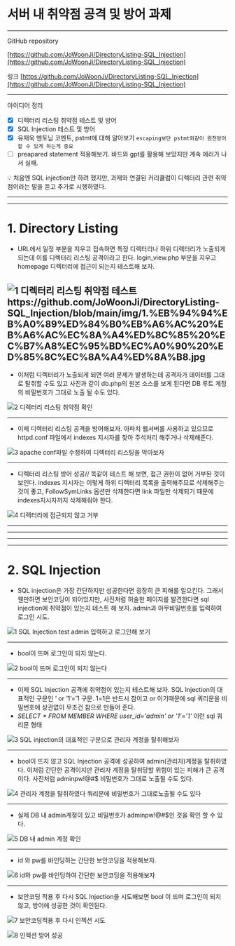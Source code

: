 # 서버 내 취약점 공격 및 방어 과제

---

GitHub repository 

[https://github.com/JoWoonJi/DirectoryListing-SQL_Injection](https://github.com/JoWoonJi/DirectoryListing-SQL_Injection)

링크 [https://github.com/JoWoonJi/DirectoryListing-SQL_Injection](https://github.com/JoWoonJi/DirectoryListing-SQL_Injection)

---

아이디어 정리

- [x]  디렉터리 리스팅 취약점 테스트 및 방어
- [x]  SQL Injection 테스트 및 방어
- [x]  유재욱 멘토님 코멘트, pstmt에 대해 알아보기 `escaping보단 pstmt와같이 원천방어할 수 있게 하는게 중요`
- [ ]  preapared statement 적용해보기. 바드와 gpt를 활용해 보았지만 계속 에러가 나서 실패.

<aside>
💡 처음엔 SQL injection만 하려 했지만, 과제와 연결된 커리큘럼이 디렉터리 관련 취약점이라는 말을 듣고 추가로 시행하였다.

</aside>

---
---

    
# 1. Directory Listing

- URL에서 일정 부분을 지우고 접속하면 특정 디렉터리나 하위 디렉터리가 노출되게 되는데 이를 디렉터리 리스팅 공격이라고 한다. login_view.php 부분을 지우고 homepage 디렉터리에 접근이 되는지 테스트해 보자.

![1 디렉터리 리스팅 취약점 테스트]([https://github.com/JoWoonJi/DirectoryListing-SQL_Injection/assets/153145539/8338bfea-b7fa-4a6d-a851-8730845a8dc9](https://github.com/JoWoonJi/DirectoryListing-SQL_Injection/blob/main/img/1.%EB%94%94%EB%A0%89%ED%84%B0%EB%A6%AC%20%EB%A6%AC%EC%8A%A4%ED%8C%85%20%EC%B7%A8%EC%95%BD%EC%A0%90%20%ED%85%8C%EC%8A%A4%ED%8A%B8.jpg))
https://github.com/JoWoonJi/DirectoryListing-SQL_Injection/blob/main/img/1.%EB%94%94%EB%A0%89%ED%84%B0%EB%A6%AC%20%EB%A6%AC%EC%8A%A4%ED%8C%85%20%EC%B7%A8%EC%95%BD%EC%A0%90%20%ED%85%8C%EC%8A%A4%ED%8A%B8.jpg
---

- 이처럼 디렉터리가 노출되게 되면 여러 문제가 발생하는데 공격자가 데이터를 그대로 탈취할 수도 있고 사진과 같이 db.php의 원본 소스를 보게 된다면 DB 루트 계정의 비밀번호가 그대로 노출 될 수도 있다.

![2 디렉터리 리스팅 취약점 확인](https://github.com/JoWoonJi/DirectoryListing-SQL_Injection/assets/153145539/05b8a072-308a-4dfd-98c4-e2ef93d75601)

---

- 이제 디렉터리 리스팅 공격을 방어해보자. 아파치 웹서버를 사용하고 있으므로 httpd.conf 파일에서 indexes 지시자를 찾아 주석처리 해주거나 삭제해준다.

![3 apache conf파일 수정하여 디렉터리 리스팅을 막아보자 ](https://github.com/JoWoonJi/DirectoryListing-SQL_Injection/assets/153145539/189125db-2bce-4cf5-9d66-106095c4fb1b)

---

- 디렉터리 리스팅 방어 성공// 똑같이 테스트 해 보면, 접근 권한이 없어 거부된 것이 보인다. indexes 지시자는 이렇게 하위 디렉터리 목록을 출력해주므로 삭제해주는 것이 좋고, FollowSymLinks 옵션만 삭제한다면 link 파일만 삭제되기 때문에 indexes지시자까지 삭제해줘야 한다.

![4 디렉터리에 접근되지 않고 거부](https://github.com/JoWoonJi/DirectoryListing-SQL_Injection/assets/153145539/128e6f05-a75c-41b5-a7ae-664681afb239)

---

---
---
---    

    
# 2. SQL Injection

- SQL injection은 가장 간단하지만 성공한다면 굉장히 큰 피해를 일으킨다. 그래서 웬만하면 보안코딩이 되어있지만, 사진처럼 허술한 페이지를 발견한다면 sql injection에 취약점이 있는지 테스트 해 보자. admin과 아무비밀번호를 입력하여 로그인 시도.

![1 SQL Injection test admin 입력하고 로그인해 보기](https://github.com/JoWoonJi/DirectoryListing-SQL_Injection/assets/153145539/a5f377a3-ce4f-47ce-b294-be1a33de5e14)

---

- bool이 뜨며 로그인이 되지 않는다.

![2 bool이 뜨며 로그인이 되지 않는다](https://github.com/JoWoonJi/DirectoryListing-SQL_Injection/assets/153145539/5386dec4-ecee-45ba-a5bb-5c32d56ad1eb)

---

- 이제 SQL Injection 공격에 취약점이 있는지 테스트해 보자. SQL Injection의 대표적인 구문인 ‘ or ‘1’=’1 구문. 1=1은 반드시 참이고 or 이기때문에 sql 쿼리문을 비밀번호에 상관없이 무조건 참으로 만들어 준다.
-  *SELECT * FROM MEMBER WHERE user_id='admin' or '1'='1'* 이런 sql 쿼리문 형태

![3 SQL injection의 대표적인 구문으로 관리자 계정을 탈취해보자](https://github.com/JoWoonJi/DirectoryListing-SQL_Injection/assets/153145539/ff1c26fc-50cd-4db1-83e1-81810a3e1fe6)

---

- bool이 뜨지 않고 SQL Injection 공격에 성공하여 admin(관리자)계정을 탈취하였다. 이처럼 간단한 공격이지만 관리자 계정을 탈취당할 위험이 있는 피해가 큰 공격이다.  사진처럼 adminpw!@#$ 비밀번호가 그대로 노출될 수도 있다.

![4 관리자 계정을 탈취하였다  쿼리문에 비밀번호가 그대로노출될 수도 있다](https://github.com/JoWoonJi/DirectoryListing-SQL_Injection/assets/153145539/b7effb48-2208-4b09-801f-5d9ce6beb1aa)

---

- 실제 DB 내 admin계정이 있고 비밀번호가 adminpw!@#$인 것을 확인 할 수 있다.

![5 DB 내 admin 계정 확인](https://github.com/JoWoonJi/DirectoryListing-SQL_Injection/assets/153145539/903a96ce-b1f5-4fb5-9586-c342859049be)

---

- id 와 pw를 바인딩하는 간단한 보안코딩을 적용해보자.

![6 id와 pw를 바인딩하여 간단한 보안코딩을 적용해보자](https://github.com/JoWoonJi/DirectoryListing-SQL_Injection/assets/153145539/7b8d9a26-d1cb-4fc7-8f05-bd14a875cac9)

---

- 보안코딩 적용 후 다시 SQL Injection을 시도해보면 bool 이 뜨며 로그인이 되지 않고, 방어에 성공한 것이 확인된다.

![7 보안코딩적용 후 다시 인젝션 시도](https://github.com/JoWoonJi/DirectoryListing-SQL_Injection/assets/153145539/a4412b6f-2108-4362-a9b9-36fe2a3da3f8)

![8 인젝션 방어 성공](https://github.com/JoWoonJi/DirectoryListing-SQL_Injection/assets/153145539/ddc7b9e0-41c4-4442-8c27-bd055d4b7a73)

